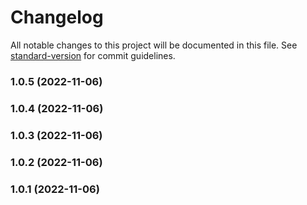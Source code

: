 # Changelog

All notable changes to this project will be documented in this file. See [standard-version](https://github.com/conventional-changelog/standard-version) for commit guidelines.

### 1.0.5 (2022-11-06)

### 1.0.4 (2022-11-06)

### 1.0.3 (2022-11-06)

### 1.0.2 (2022-11-06)

### 1.0.1 (2022-11-06)

